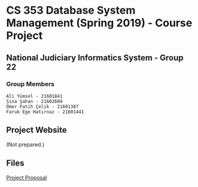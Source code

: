 # CS 353 Database System Management (Spring 2019) - Course Project

## National Judiciary Informatics System - Group 22
### Group Members
```
Ali Yümsel - 21601841
Sina Şahan - 21602609
Ömer Fatih Çelik - 21601387
Faruk Ege Hatırnaz - 21601441
```
## Project Website
(Not prepared.)

## Files
[Project Proposal](/reports/proposal_report.pdf)
